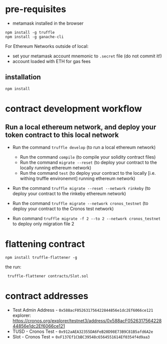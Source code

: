 # pre-requisites
- metamask installed in the browser
```
npm install -g truffle
npm install -g ganache-cli
```
For Ethereum Networks outside of local:
- set your metamask account mnemonic to `.secret` file (do not commit it!)
- account loaded with ETH for gas fees


## installation
```
npm install
```

# contract development workflow
## Run a local ethereum network, and deploy your token contract to this local network
- Run the command `truffle develop` (to run a local ethereum network)
    - Run  the command `compile` (to compile your solidity contract files)
    - Run the command `migrate --reset` (to deploy your contract to the locally running ethereum network)
    - Run the command `test` (to deploy your contract to the locally [i.e. withing truffle environemnt] running ethereum network)

- Run the command `truffle migrate --reset --network rinkeby` (to deploy your contract to the rinkeby ethereum network)
- Run the command `truffle migrate --network cronos_testnet` (to deploy your contract to the Cronos test network)
- Run command `truffle migrate -f 2 --to 2 --network cronos_testnet` to deploy only migration file 2

# flattening contract
```
npm install truffle-flattener -g
```
the run:
```
 truffle-flattener contracts/Slot.sol
```
# contract addresses
- Test Admin Address - `0x588acF052631756422844856e1dc2Ef6066ce121` explorer: https://cronos.org/explorer/testnet3/address/0x588acF052631756422844856e1dc2Ef6066ce121
- TUSD - Cronos Test - `0x912aAEA32355DA6FeB20D98E73B9C81B5afd6A2e`
- Slot - Cronos Test = `0xF137Ef1CbBC39548c6564551614Ef0354f4d9aa3`